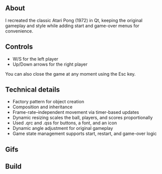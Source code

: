 ## About
I recreated the classic Atari Pong (1972) in Qt, keeping the original gameplay and style while adding start and game-over menus for convenience.

## Controls
- W/S for the left player
- Up/Down arrows for the right player

You can also close the game at any moment using the Esc key.

## Technical details
- Factory pattern for object creation
- Composition and inheritance
- Frame-rate–independent movement via timer-based updates
- Dynamic resizing scales the ball, players, and scores proportionally
- Used .qrc and .qss for buttons, a font, and an icon
- Dynamic angle adjustment for original gameplay
- Game state management supports start, restart, and game-over logic

## Gifs

## Build
